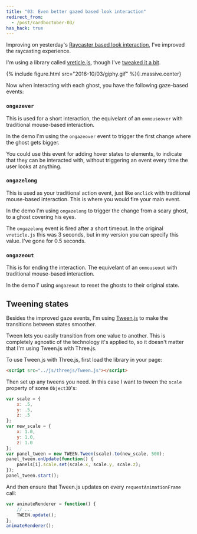 ```yaml
---
title: "03: Even better gazed based look interaction"
redirect_from:
  - /post/cardboctober-03/
has_hack: true
---
```


Improving on yesterday's [Raycaster based look interaction](/post/cardboctober-02), I've improved the raycasting experience.

I'm using a library called [vreticle.js](https://github.com/neuman/vreticle), though I've [tweaked it a bit](https://github.com/omgmog/vreticle).

<!-- more -->

{% include figure.html src="2016-10/03/giphy.gif" %}{:.massive.center}

Now when interacting with each ghost, you have the following gaze-based events:

### `ongazever`

This is used for a short interaction, the equivelant of an `onmouseover` with traditional mouse-based interaction.

In the demo I'm using the `ongazeover` event to trigger the first change where the ghost gets bigger.

You could use this event for adding hover states to elements, to indicate that they can be interacted with, without triggering an event every time the user looks at anything.

### `ongazelong`

This is used as your traditional action event, just like `onclick` with traditional mouse-based interaction. This is where you would fire your main event.

In the demo I'm using `ongazelong` to trigger the change from a scary ghost, to a ghost covering his eyes.

The `ongazelong` event is fired after a short timeout. In the original `vreticle.js` this was 3 seconds, but in my version you can specify this value. I've gone for 0.5 seconds.

### `ongazeout`

This is for ending the interaction. The equivelant of an `onmouseout` with traditional mouse-based interaction.

In the demo I' using `ongazeout` to reset the ghosts to their original state.


## Tweening states

Besides the improved gaze events, I'm using [Tween.js](https://github.com/tweenjs/tween.js/) to make the transitions between states smoother.

Tween lets you easily transition from one value to another. This is completely agnostic of the technology it's applied to, so it doesn't matter that I'm using Tween.js with Three.js.

To use Tween.js with Three.js, first load the library in your page:

```html
<script src="../js/threejs/Tween.js"></script>
```

Then set up any tweens you need. In this case I want to tween the `scale` property of some `Object3D`'s:

```javascript
var scale = {
    x: .5,
    y: .5,
    z: .5
};
var new_scale = {
    x: 1.0,
    y: 1.0,
    z: 1.0
};
var panel_tween = new TWEEN.Tween(scale).to(new_scale, 500);
panel_tween.onUpdate(function() {
    panels[i].scale.set(scale.x, scale.y, scale.z);
});
panel_tween.start();
```

And then ensure that Tween.js updates on every `requestAnimationFrame` call:

```javascript
var animateRenderer = function() {
    // ...
    TWEEN.update();
};
animateRenderer();
```
